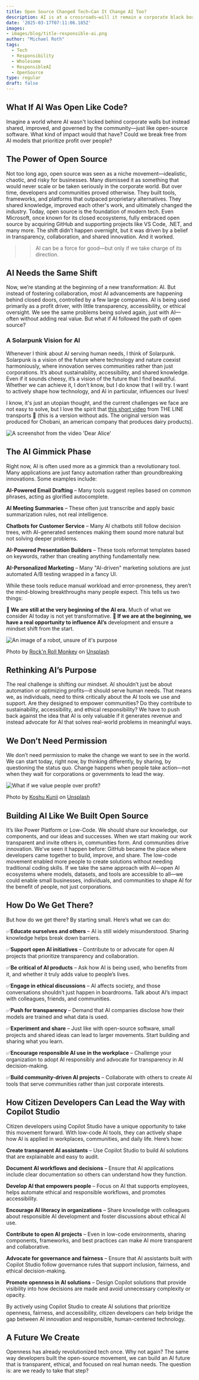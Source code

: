 ```yaml
---
title: Open Source Changed Tech—Can It Change AI Too?
description: AI is at a crossroads—will it remain a corporate black box, or can it follow the open-source revolution? This blog explores how transparency, collaboration, and ethical AI development can shape the future, just like open-source transformed tech
date: '2025-03-17T07:11:06.185Z'
images: 
- images/blog/title-responsible-ai.png
author: "Michael Roth"
tags:
  - Tech
  - Responsibility
  - Wholesome
  - ResponsibleAI
  - OpenSource
type: regular
draft: false
---
```


## What If AI Was Open Like Code?

Imagine a world where AI wasn't locked behind corporate walls but instead shared, improved, and governed by the community—just like open-source software. What kind of impact would that have? Could we break free from AI models that prioritize profit over people?

## The Power of Open Source

Not too long ago, open source was seen as a niche movement—idealistic, chaotic, and risky for businesses. Many dismissed it as something that would never scale or be taken seriously in the corporate world. But over time, developers and communities proved otherwise. They built tools, frameworks, and platforms that outpaced proprietary alternatives. They shared knowledge, improved each other's work, and ultimately changed the industry. Today, open source is the foundation of modern tech. Even Microsoft, once known for its closed ecosystems, fully embraced open source by acquiring GitHub and supporting projects like VS Code, .NET, and many more. The shift didn’t happen overnight, but it was driven by a belief in transparency, collaboration, and shared innovation. And it worked.

>> AI can be a force for good—but only if we take charge of its direction.

## AI Needs the Same Shift

Now, we’re standing at the beginning of a new transformation: AI. But instead of fostering collaboration, most AI advancements are happening behind closed doors, controlled by a few large companies. AI is being used primarily as a profit driver, with little transparency, accessibility, or ethical oversight. We see the same problems being solved again, just with AI—often without adding real value. But what if AI followed the path of open source?

### A Solarpunk Vision for AI

Whenever I think about AI serving human needs, I think of Solarpunk. Solarpunk is a vision of the future where technology and nature coexist harmoniously, where innovation serves communities rather than just corporations. It’s about sustainability, accessibility, and shared knowledge. Even if it sounds cheesy, it’s a vision of the future that I find beautiful. Whether we can achieve it, I don’t know, but I do know that I will try. I want to actively shape how technology, and AI in particular, influences our lives!

I know, it's just an utopian thought, and the current challenges we face are not easy to solve, but I love the spirit that [this short video](https://www.youtube.com/watch?v=UqJJktxCY9U) from THE LINE transports 🥰 (this is a version without ads. The original version was produced for Chobani, an american company that produces dairy products).

![A screenshot from the video 'Dear Alice'](/images/DearAlice.jpg)

## The AI Gimmick Phase

Right now, AI is often used more as a gimmick than a revolutionary tool. Many applications are just fancy automation rather than groundbreaking innovations. Some examples include:

**AI-Powered Email Drafting** – Many tools suggest replies based on common phrases, acting as glorified autocomplete.

**AI Meeting Summaries** – These often just transcribe and apply basic summarization rules, not real intelligence.

**Chatbots for Customer Service** – Many AI chatbots still follow decision trees, with AI-generated sentences making them sound more natural but not solving deeper problems.

**AI-Powered Presentation Builders** – These tools reformat templates based on keywords, rather than creating anything fundamentally new.

**AI-Personalized Marketing** – Many "AI-driven" marketing solutions are just automated A/B testing wrapped in a fancy UI.

While these tools reduce manual workload and error-proneness, they aren’t the mind-blowing breakthroughs many people expect. This tells us two things:

**🚀 We are still at the very beginning of the AI era.** Much of what we consider AI today is not yet transformative.
**🎯 If we are at the beginning, we have a real opportunity to influence AI’s** development and ensure a mindset shift from the start.

![An image of a robot, unsure of it's purpose](/images/DearAlice.jpg)

Photo by <a href="https://unsplash.com/@rocknrollmonkey?utm_content=creditCopyText&utm_medium=referral&utm_source=unsplash">Rock'n Roll Monkey</a> on <a href="https://unsplash.com/photos/gray-and-white-robot-illustration-FTfjMijq-Ws?utm_content=creditCopyText&utm_medium=referral&utm_source=unsplash">Unsplash</a>
      

## Rethinking AI’s Purpose

The real challenge is shifting our mindset. AI shouldn’t just be about automation or optimizing profits—it should serve human needs. That means we, as individuals, need to think critically about the AI tools we use and support. Are they designed to empower communities? Do they contribute to sustainability, accessibility, and ethical responsibility? We have to push back against the idea that AI is only valuable if it generates revenue and instead advocate for AI that solves real-world problems in meaningful ways.

## We Don’t Need Permission

We don’t need permission to make the change we want to see in the world. We can start today, right now, by thinking differently, by sharing, by questioning the status quo. Change happens when people take action—not when they wait for corporations or governments to lead the way.

![What if we value people over profit?](/images/DearAlice.jpg)

Photo by <a href="https://unsplash.com/@koshuuu?utm_content=creditCopyText&utm_medium=referral&utm_source=unsplash">Koshu Kunii</a> on <a href="https://unsplash.com/photos/grayscale-photo-of-people-on-street-t86cJxwmBWc?utm_content=creditCopyText&utm_medium=referral&utm_source=unsplash">Unsplash</a>
      

## Building AI Like We Built Open Source

It’s like Power Platform or Low-Code. We should share our knowledge, our components, and our ideas and successes. When we start making our work transparent and invite others in, communities form. And communities drive innovation. We've seen it happen before: GitHub became the place where developers came together to build, improve, and share. The low-code movement enabled more people to create solutions without needing traditional coding skills. If we take the same approach with AI—open AI ecosystems where models, datasets, and tools are accessible to all—we could enable small businesses, individuals, and communities to shape AI for the benefit of people, not just corporations.

## How Do We Get There?

But how do we get there? By starting small. Here’s what we can do:

✅**Educate ourselves and others** – AI is still widely misunderstood. Sharing knowledge helps break down barriers.

✅**Support open AI initiatives** – Contribute to or advocate for open AI projects that prioritize transparency and collaboration.

✅**Be critical of AI products** – Ask how AI is being used, who benefits from it, and whether it truly adds value to people’s lives.

✅**Engage in ethical discussions** – AI affects society, and those conversations shouldn’t just happen in boardrooms. Talk about AI’s impact with colleagues, friends, and communities.

✅**Push for transparency** – Demand that AI companies disclose how their models are trained and what data is used.

✅**Experiment and share** – Just like with open-source software, small projects and shared ideas can lead to larger movements. Start building and sharing what you learn.

✅**Encourage responsible AI use in the workplace** – Challenge your organization to adopt AI responsibly and advocate for transparency in AI decision-making.

✅**Build community-driven AI projects** – Collaborate with others to create AI tools that serve communities rather than just corporate interests.

## How Citizen Developers Can Lead the Way with Copilot Studio

Citizen developers using Copilot Studio have a unique opportunity to take this movement forward. With low-code AI tools, they can actively shape how AI is applied in workplaces, communities, and daily life. Here’s how:

**Create transparent AI assistants** – Use Copilot Studio to build AI solutions that are explainable and easy to audit.

**Document AI workflows and decisions** – Ensure that AI applications include clear documentation so others can understand how they function.

**Develop AI that empowers people** – Focus on AI that supports employees, helps automate ethical and responsible workflows, and promotes accessibility.

**Encourage AI literacy in organizations** – Share knowledge with colleagues about responsible AI development and foster discussions about ethical AI use.

**Contribute to open AI projects** – Even in low-code environments, sharing components, frameworks, and best practices can make AI more transparent and collaborative.

**Advocate for governance and fairness** – Ensure that AI assistants built with Copilot Studio follow governance rules that support inclusion, fairness, and ethical decision-making.

**Promote openness in AI solutions** – Design Copilot solutions that provide visibility into how decisions are made and avoid unnecessary complexity or opacity.

By actively using Copilot Studio to create AI solutions that prioritize openness, fairness, and accessibility, citizen developers can help bridge the gap between AI innovation and responsible, human-centered technology.

## A Future We Create

Openness has already revolutionized tech once. Why not again? The same way developers built the open-source movement, we can build an AI future that is transparent, ethical, and focused on real human needs. The question is: are we ready to take that step?

